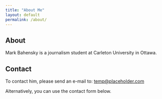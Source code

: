 ```yaml
---
title: "About Me"
layout: default
permalink: /about/
---
```


## About

Mark Bahensky is a journalism student at Carleton University in Ottawa.

## Contact

To contact him, please send an e-mail to: temp@placeholder.com

Alternatively, you can use the contact form below.
